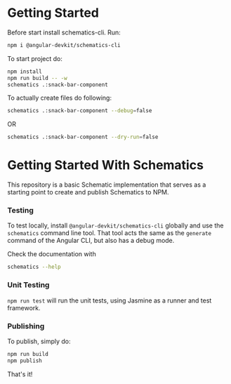 # Getting Started

Before start install schematics-cli. Run:
```bash
npm i @angular-devkit/schematics-cli
```

To start project  do:

```bash
npm install
npm run build -- -w
schematics .:snack-bar-component
```

To actually create files do following:
```bash
schematics .:snack-bar-component --debug=false
```
OR
```bash
schematics .:snack-bar-component --dry-run=false
```

# Getting Started With Schematics

This repository is a basic Schematic implementation that serves as a starting point to create and publish Schematics to NPM.

### Testing

To test locally, install `@angular-devkit/schematics-cli` globally and use the `schematics` command line tool. That tool acts the same as the `generate` command of the Angular CLI, but also has a debug mode.

Check the documentation with

```bash
schematics --help
```

### Unit Testing

`npm run test` will run the unit tests, using Jasmine as a runner and test framework.

### Publishing

To publish, simply do:

```bash
npm run build
npm publish
```

That's it!
